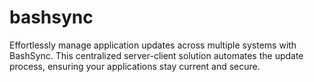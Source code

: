 # bashsync
Effortlessly manage application updates across multiple systems with BashSync. This centralized server-client solution automates the update process, ensuring your applications stay current and secure.
